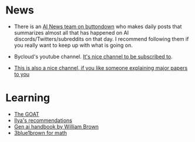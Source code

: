 # News

- There is an [AI News team on buttondown](https://buttondown.email/ainews) who makes daily posts that summarizes almost all that has happened on AI discords/Twitters/subreddits on that day. I recommend following them if you really want to keep up with what is going on. 


- Bycloud's youtube channel. [It's nice channel to be subscribed to](https://www.youtube.com/@bycloudAI). 



- [This is also a nice channel, if you like someone explaining major papers to you](https://www.youtube.com/@YannicKilcher)

# Learning

- [The GOAT](https://www.youtube.com/@AndrejKarpathy)
- [Ilya's recommendations](https://arc.net/folder/D0472A20-9C20-4D3F-B145-D2865C0A9FEE)
- [Gen ai handbook by William Brown](https://genai-handbook.github.io/)
- [3blue1brown for math](https://www.3blue1brown.com)